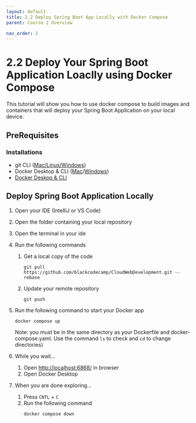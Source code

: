 ```yaml
---
layout: default
title: 2.2 Deploy Spring Boot App Locally with Docker Compose
parent: Course 2 Overview

nav_order: 2
---
```


# 2.2 Deploy Your Spring Boot Application Loaclly using Docker Compose
This tutorial will show you how to use docker compose to build images and containers that will deploy your Spring Boot Application on your local device.

## PreRequisites
### Installations 
* git CLI ([Mac/Linux](https://git-scm.com/book/en/v2/Getting-Started-Installing-Git)<a href = '/CloudWebDevelopment/[2022] How to install Git on Windows 10 _ 11 (step by step guide) _ by Valentin Despa _ DevOps with Valentine _ Medium.pdf' target = '_blank'>/Windows</a>)
* Docker Desktop & CLI ([Mac](https://docs.docker.com/desktop/install/mac-install/)/[Windows](https://docs.docker.com/desktop/install/windows-install/))
* [Docker Deskop & CLI](https://docs.docker.com/compose/install/)


## Deploy Spring Boot Application Locally
1. Open your IDE (IntelliJ or VS Code)
2. Open the folder containing your local repository
3. Open the terminal in your ide
4. Run the following commands
    1. Get a local copy of the code
        ```
        git pull https://github.com/blackcodecamp/CloudWebDevelopment.git --rebase
        ```
    2. Update your remote repository
        ```
        git push
        ```
5. Run the following command to start your Docker app 
    ```
    docker compose up
    ```

    Note: you must be in the same directory as your Dockerfile and docker-compose.yaml. Use the command `ls` to check and `cd` to change directories)

6. While you wait...
    1. Open [http://localhost:6868/](http://localhost:6868/) in browser
    2. Open Docker Desktop 
7. When you are done exploring...
    1. Press `CNTL` + `C`
    2. Run the following command
        ```
        docker compose down
        ```

